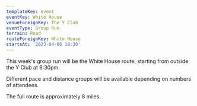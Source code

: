 ```yaml
---
templateKey: event
eventKey: White House
venueForeignKey: The Y Club
eventType: Group Run
terrain: Road
routeForeignKey: White House
startsAt: '2023-04-06 18:30'
---
```

This week's group run will be the White House route,
starting from outside the Y Club at 6:30pm.

Different pace and distance groups will be available depending on 
numbers of attendees.

The full route is approximately 8 miles.
